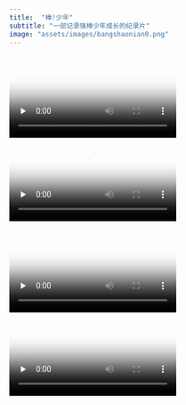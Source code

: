 ```yaml
---
title:  "棒!少年"
subtitle: "一部记录强棒少年成长的纪录片"
image: "assets/images/bangshaonian0.png"
---
```


<video id="video" controls="" preload="none" poster="assets/images/bangshaonian0.png">
      <source id="mp4" src="assets/videos/SVID_20210312_231834_1.mp4" type="video/mp4">
      </video>

<video id="video" controls="" preload="none" poster="assets/images/bangshaonian0.png">
      <source id="mp4" src="assets/videos/SVID_20210312_231834_1.mp4" type="video/mp4">
      </video>

<video id="video" controls="" preload="none" poster="assets/images/bangshaonian0.png"><source id="mp4" src="assets/videos/SVID_20210312_231834_1.mp4" type="video/mp4"></video><video id="video" controls="" preload="none" poster="assets/images/bangshaonian0.png"><source id="mp4" src="assets/videos/SVID_20210312_231834_1.mp4" type="video/mp4"></video>